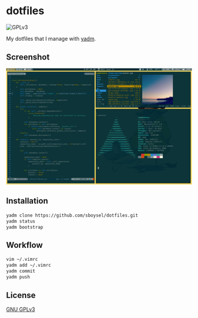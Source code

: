 # dotfiles

![GPLv3](https://img.shields.io/badge/license-GPL3-brightgreen)

My dotfiles that I manage with [yadm](https://yadm.io/).

## Screenshot

![](.screenshots/screenshot_2021-06-21_09-28-49_714159412.png?raw=true)

## Installation

```
yadm clone https://github.com/sboysel/dotfiles.git
yadm status
yadm bootstrap
```

## Workflow

```
vim ~/.vimrc
yadm add ~/.vimrc
yadm commit
yadm push
```

## License

[GNU GPLv3](https://choosealicense.com/licenses/gpl-3.0/)
